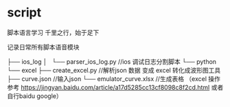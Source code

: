# script
脚本语言学习
千里之行，始于足下

记录日常所有脚本语音模块

├── ios_log
│   └── parser_ios_log.py  //ios 调试日志分割脚本
└── python
    └── excel
        ├── create_excel.py      //解析json 数据 变成 excel 转化成波形图工具
        ├── curve.json           //输入json 
        └── emulator_curve.xlsx  //生成表格 （excel 操作参考 https://jingyan.baidu.com/article/a17d5285cc13cf8098c8f2cd.html 或者自行baidu google）

